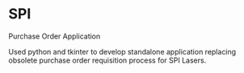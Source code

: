 # SPI
Purchase Order Application

Used python and tkinter to develop standalone application replacing obsolete purchase order requisition process for SPI Lasers. 
